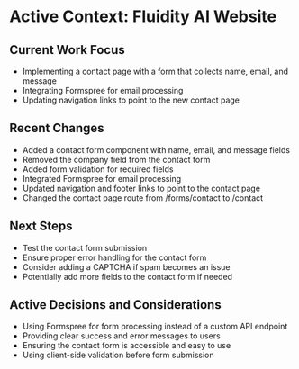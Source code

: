 # Active Context: Fluidity AI Website

## Current Work Focus
- Implementing a contact page with a form that collects name, email, and message
- Integrating Formspree for email processing
- Updating navigation links to point to the new contact page

## Recent Changes
- Added a contact form component with name, email, and message fields
- Removed the company field from the contact form
- Added form validation for required fields
- Integrated Formspree for email processing
- Updated navigation and footer links to point to the contact page
- Changed the contact page route from /forms/contact to /contact

## Next Steps
- Test the contact form submission
- Ensure proper error handling for the contact form
- Consider adding a CAPTCHA if spam becomes an issue
- Potentially add more fields to the contact form if needed

## Active Decisions and Considerations
- Using Formspree for form processing instead of a custom API endpoint
- Providing clear success and error messages to users
- Ensuring the contact form is accessible and easy to use
- Using client-side validation before form submission
